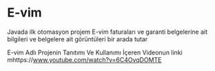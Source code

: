 # E-vim
 Javada ilk otomasyon projem E-vim faturaları ve garanti belgelerine ait bilgileri ve belgelere ait görüntüleri bir arada tutar

E-vim Adlı Projenin Tanıtımı Ve Kullanımı İçeren Videonun linki
mhttps://www.youtube.com/watch?v=6C4OvqDOMTE
